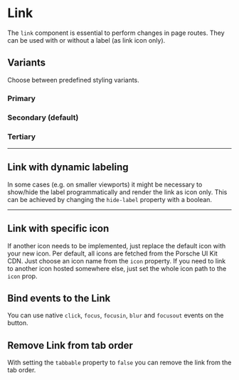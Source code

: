 # Link

The `link` component is essential to perform changes in page routes. They can be used with or without a label (as link icon only).


## Variants

Choose between predefined styling variants.

### Primary

<Playground :themeable="true" :childElementLayout="{spacing: 'inline'}">
  <template v-slot={theme}>
    <p-link variant="primary" href="https://www.porsche.com" :theme="theme">Some label</p-link>
    <p-link variant="primary" href="https://www.porsche.com" ally-label="Some action description" :theme="theme" />
  </template>
</Playground>

### Secondary (default)

<Playground :themeable="true" :childElementLayout="{spacing: 'inline'}">
  <template v-slot={theme}>
    <p-link :theme="theme">Some label</p-link>
    <p-link ally-label="Some action description" :theme="theme" />
  </template>
</Playground>

### Tertiary

<Playground :themeable="true" :childElementLayout="{spacing: 'inline'}">
  <template v-slot={theme}>
    <p-link variant="tertiary" :theme="theme">Some label</p-link>
    <p-link variant="tertiary" ally-label="Some action description" :theme="theme" />
  </template>
</Playground>

---

## Link with dynamic labeling
In some cases (e.g. on smaller viewports) it might be necessary to show/hide the label programmatically and render the link as icon only. This can be achieved by changing the `hide-label` property with a boolean.

<Playground :themeable="true">
    <template #configurator>
      <select @change="toggleLabel = $event.target.value">
        <option selected value="true">Hide label</option>
        <option value="false">Show label</option>
      </select>
    </template>
    <template v-slot={theme}>
      <p-link :hide-label="toggleLabel" :theme="theme">Some label</p-link>
    </template>
</Playground>

---

## Link with specific icon
If another icon needs to be implemented, just replace the default icon with your new icon. Per default, all icons are fetched from the Porsche UI Kit CDN. Just choose an icon name from the `icon` property. If you need to link to another icon hosted somewhere else, just set the whole icon path to the `icon` prop.

<Playground :themeable="true" :childElementLayout="{spacing: 'inline'}">
  <template v-slot={theme}>
    <p-link icon="phone" :theme="theme">Some label</p-link>
    <p-link :icon-source="require(`@/assets/web/icon-custom-kaixin.svg`)" :theme="theme">Some label</p-link>
    <br>
    <p-link icon="phone" ally-label="Some action description" :theme="theme" />
    <p-link :icon-source="require(`@/assets/web/icon-custom-kaixin.svg`)" ally-label="Some action description" :theme="theme" />
  </template>
</Playground>

## Bind events to the Link
You can use native `click`, `focus`, `focusin`, `blur` and `focusout` events on the button.

<Playground :themeable="true" :childElementLayout="{spacing: 'inline'}">
  <template v-slot={theme}>
    <p-link
        onclick="alert('click')"
        onfocus="console.log('focus')"
        onfocusin="console.log('focusin')"
        onblur="console.log('blur')"
        onfocusout="console.log('focusout')"
        ally-label="Some action description"
        :theme="theme"
    />
  </template>
</Playground>

## Remove Link from tab order
With setting the `tabbable` property to `false` you can remove the link from the tab order.

<Playground :themeable="true" :childElementLayout="{spacing: 'inline'}">
  <template v-slot={theme}>
    <p-link tabbable="true" ally-label="Some action description" :theme="theme" />
    <p-link tabbable="false" ally-label="Some action description" :theme="theme" />
  </template>
</Playground>


<script lang="ts">
  import { Component, Vue } from 'vue-property-decorator';
  
  @Component
  export default class PlaygroundTypography extends Vue {
    public toggleLabel: boolean = true;
    
  }
</script>